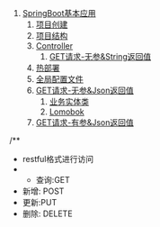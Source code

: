 1. [SpringBoot基本应用](SpringBoot基本应用.md)
   1. [项目创建](项目创建.md)
   2. [项目结构](项目结构.md)
   3. [Controller](Controller.md)
      1. [GET请求-无参&String返回值](GET请求-无参&String返回值.md)
   4. [热部署](热部署.md)
   5. [全局配置文件](全局配置文件.md)
   6. [GET请求-无参&Json返回值](GET请求-无参&Json返回值.md)
      1. [业务实体类](业务实体类.md)
      2. [Lomobok](Lomobok插件.md)
    7. [GET请求-有参&Json返回值](GET请求-有参&Json返回值.md)


/**
* restful格式进行访问 
* * 查询:GET
* 新增: POST
* 更新:PUT
* 删除: DELETE